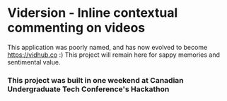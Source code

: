 # Vidersion - Inline contextual commenting on videos

This application was poorly named, and has now evolved to become https://vidhub.co :) This project will remain here for sappy memories and sentimental value.

### This project was built in one weekend at Canadian Undergraduate Tech Conference's Hackathon
